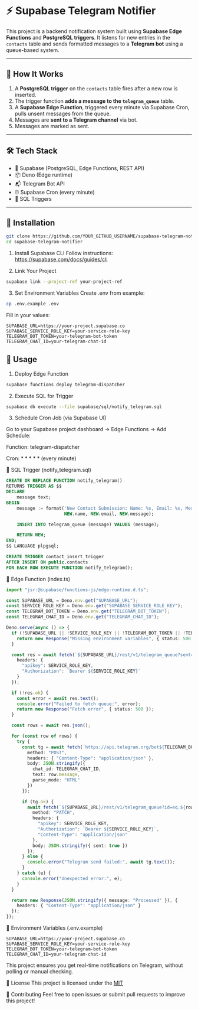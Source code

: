# ⚡️ Supabase Telegram Notifier

This project is a backend notification system built using **Supabase Edge Functions** and **PostgreSQL triggers**. It listens for new entries in the `contacts` table and sends formatted messages to a **Telegram bot** using a queue-based system.

---

## 🧠 How It Works

1. A **PostgreSQL trigger** on the `contacts` table fires after a new row is inserted.
2. The trigger function **adds a message to the `telegram_queue`** table.
3. A **Supabase Edge Function**, triggered every minute via Supabase Cron, pulls unsent messages from the queue.
4. Messages are **sent to a Telegram channel** via bot.
5. Messages are marked as sent.

---

## 🛠 Tech Stack

- 🧩 Supabase (PostgreSQL, Edge Functions, REST API)
- 📦 Deno (Edge runtime)
- 📬 Telegram Bot API
- ⏰ Supabase Cron (every minute)
- 🧾 SQL Triggers

---

## 🚀 Installation

```bash
git clone https://github.com/YOUR_GITHUB_USERNAME/supabase-telegram-notifier.git
cd supabase-telegram-notifier
```
1. Install Supabase CLI
Follow instructions: https://supabase.com/docs/guides/cli

2. Link Your Project
```bash
supabase link --project-ref your-project-ref
```

3. Set Environment Variables
Create .env from example:

```bash
cp .env.example .env
```

Fill in your values:
```env
SUPABASE_URL=https://your-project.supabase.co
SUPABASE_SERVICE_ROLE_KEY=your-service-role-key
TELEGRAM_BOT_TOKEN=your-telegram-bot-token
TELEGRAM_CHAT_ID=your-telegram-chat-id
```
## 🧱 Usage

1. Deploy Edge Function
```bash
supabase functions deploy telegram-dispatcher
```
2. Execute SQL for Trigger
```bash
supabase db execute --file supabase/sql/notify_telegram.sql
```
3. Schedule Cron Job (via Supabase UI)

Go to your Supabase project dashboard → Edge Functions → Add Schedule:

Function: telegram-dispatcher

Cron: * * * * * (every minute)

🔐 SQL Trigger (notify_telegram.sql)
```sql
CREATE OR REPLACE FUNCTION notify_telegram()
RETURNS TRIGGER AS $$
DECLARE
    message text;
BEGIN
    message := format('New Contact Submission: Name: %s, Email: %s, Message: %s',
                      NEW.name, NEW.email, NEW.message);

    INSERT INTO telegram_queue (message) VALUES (message);

    RETURN NEW;
END;
$$ LANGUAGE plpgsql;

CREATE TRIGGER contact_insert_trigger
AFTER INSERT ON public.contacts
FOR EACH ROW EXECUTE FUNCTION notify_telegram();
```
🧩 Edge Function (index.ts)
```ts
import "jsr:@supabase/functions-js/edge-runtime.d.ts";

const SUPABASE_URL = Deno.env.get("SUPABASE_URL");
const SERVICE_ROLE_KEY = Deno.env.get("SUPABASE_SERVICE_ROLE_KEY");
const TELEGRAM_BOT_TOKEN = Deno.env.get("TELEGRAM_BOT_TOKEN");
const TELEGRAM_CHAT_ID = Deno.env.get("TELEGRAM_CHAT_ID");

Deno.serve(async () => {
  if (!SUPABASE_URL || !SERVICE_ROLE_KEY || !TELEGRAM_BOT_TOKEN || !TELEGRAM_CHAT_ID) {
    return new Response("Missing environment variables", { status: 500 });
  }

  const res = await fetch(`${SUPABASE_URL}/rest/v1/telegram_queue?sent=eq.false&order=created_at.asc`, {
    headers: {
      "apikey": SERVICE_ROLE_KEY,
      "Authorization": `Bearer ${SERVICE_ROLE_KEY}`
    }
  });

  if (!res.ok) {
    const error = await res.text();
    console.error("Failed to fetch queue:", error);
    return new Response("Fetch error", { status: 500 });
  }

  const rows = await res.json();

  for (const row of rows) {
    try {
      const tg = await fetch(`https://api.telegram.org/bot${TELEGRAM_BOT_TOKEN}/sendMessage`, {
        method: "POST",
        headers: { "Content-Type": "application/json" },
        body: JSON.stringify({
          chat_id: TELEGRAM_CHAT_ID,
          text: row.message,
          parse_mode: "HTML"
        })
      });

      if (tg.ok) {
        await fetch(`${SUPABASE_URL}/rest/v1/telegram_queue?id=eq.${row.id}`, {
          method: "PATCH",
          headers: {
            "apikey": SERVICE_ROLE_KEY,
            "Authorization": `Bearer ${SERVICE_ROLE_KEY}`,
            "Content-Type": "application/json"
          },
          body: JSON.stringify({ sent: true })
        });
      } else {
        console.error("Telegram send failed:", await tg.text());
      }
    } catch (e) {
      console.error("Unexpected error:", e);
    }
  }

  return new Response(JSON.stringify({ message: "Processed" }), {
    headers: { "Content-Type": "application/json" }
  });
});
```

🔐 Environment Variables (.env.example)

```env
SUPABASE_URL=https://your-project.supabase.co
SUPABASE_SERVICE_ROLE_KEY=your-service-role-key
TELEGRAM_BOT_TOKEN=your-telegram-bot-token
TELEGRAM_CHAT_ID=your-telegram-chat-id
```

This project ensures you get real-time notifications on Telegram, without polling or manual checking.

📜 License
This project is licensed under the [MIT](LICENSE)

🤝 Contributing
Feel free to open issues or submit pull requests to improve this project!